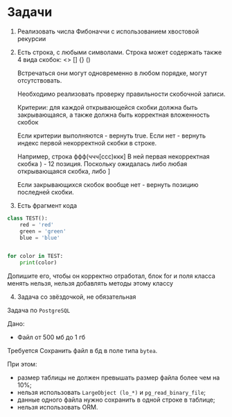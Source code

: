 # Задачи
1. Реализовать числа Фибоначчи с использованием хвостовой рекурсии

2. Есть строка, с любыми символами. Строка может содержать также 4 вида скобок: <> [] {} ()

    Встречаться они могут одновременно в любом порядке, могут отсутствовать.

    Необходимо реализовать проверку правильности скобочной записи.

    Критерии: для каждой открывающейся скобки должна быть закрывающаяся, а также должна быть корректная вложенность скобок

    Если критерии выполняются - вернуть true.
    Если нет - вернуть индекс первой некорректной скобки в строке.

    Например, строка ффф(ччч[ссс)ккк]
    В ней первая некорректная скобка ) - 12 позиция.
    Поскольку ожидалась либо любая открывающаяся скобка, либо ]

    Если закрывающихся скобок вообще нет - вернуть позицию последней скобки.

3. Есть фрагмент кода

```python
class TEST():
    red = 'red'
    green = 'green'
    blue = 'blue'


for color in TEST:
    print(color)
```

Допишите его, чтобы он корректно отработал, блок for и поля класса менять нельзя, нельзя добавлять методы этому классу

4. Задача со звёздочкой, не обязательная

Задача по `PostgreSQL`

Дано:
- Файл от 500 мб до 1 гб

Требуется
Сохранить файл в бд в поле типа `bytea`.

При этом:
- размер таблицы не должен превышать размер файла более чем на 10%;
- нельзя использовать `LargeObject (lo_*)` и `pg_read_binary_file`;
- данные одного файла нужно сохранить в одной строке в таблице;
- нельзя использовать ORM.
